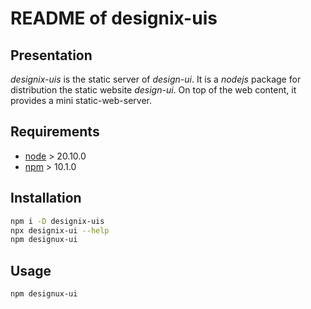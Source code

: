 README of designix-uis
======================


Presentation
------------

*designix-uis* is the static server of *design-ui*. It is a *nodejs* package for distribution the static website *design-ui*. On top of the web content, it provides a mini static-web-server.


Requirements
------------

- [node](https://nodejs.org) > 20.10.0
- [npm](https://docs.npmjs.com/cli) > 10.1.0


Installation
------------

```bash
npm i -D designix-uis
npx designix-ui --help
npm designux-ui
```


Usage
-----

```bash
npm designux-ui
```

